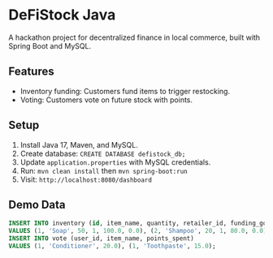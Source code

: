 # DeFiStock Java
A hackathon project for decentralized finance in local commerce, built with Spring Boot and MySQL.

## Features
- Inventory funding: Customers fund items to trigger restocking.
- Voting: Customers vote on future stock with points.

## Setup
1. Install Java 17, Maven, and MySQL.
2. Create database: `CREATE DATABASE defistock_db;`
3. Update `application.properties` with MySQL credentials.
4. Run: `mvn clean install` then `mvn spring-boot:run`
5. Visit: `http://localhost:8080/dashboard`

## Demo Data
```sql
INSERT INTO inventory (id, item_name, quantity, retailer_id, funding_goal, current_funding)
VALUES (1, 'Soap', 50, 1, 100.0, 0.0), (2, 'Shampoo', 20, 1, 80.0, 0.0);
INSERT INTO vote (user_id, item_name, points_spent)
VALUES (1, 'Conditioner', 20.0), (1, 'Toothpaste', 15.0);